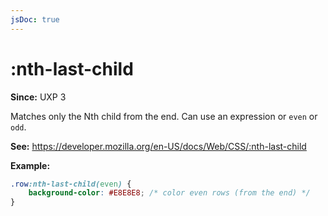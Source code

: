 ```yaml
---
jsDoc: true
---
```

# :nth-last-child

**Since:** UXP 3

Matches only the Nth child from the end. Can use an expression or `even` or `odd`.

**See:** https://developer.mozilla.org/en-US/docs/Web/CSS/:nth-last-child

**Example:**

```css
.row:nth-last-child(even) {
    background-color: #E8E8E8; /* color even rows (from the end) */
}
```

